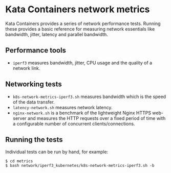 # Kata Containers network metrics

Kata Containers provides a series of network performance tests. Running these provides a basic reference for measuring network essentials like 
bandwidth, jitter, latency and parallel bandwidth.

## Performance tools

- `iperf3` measures bandwidth, jitter, CPU usage and the quality of a network link.

## Networking tests

- `k8s-network-metrics-iperf3.sh` measures bandwidth which is the speed of the data transfer.
- `latency-network.sh` measures network latency.
- `nginx-network.sh` is a benchmark of the lightweight Nginx HTTPS web-server and measures the HTTP requests over a fixed period of time with a configurable number of concurrent clients/connections.

## Running the tests

Individual tests can be run by hand, for example:

``` 
$ cd metrics
$ bash network/iperf3_kubernetes/k8s-network-metrics-iperf3.sh -b
```
